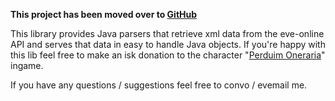 **This project has been moved over to [GitHub](https://github.com/ZyorTaelon/eveapi)**


This library provides Java parsers that retrieve xml data from the eve-online API and serves that data in easy to handle Java objects.
If you're happy with this lib feel free to make an isk donation to the character "[Perduim Oneraria](https://gate.eveonline.com/Profile/Perduim%20Oneraria)" ingame.

If you have any questions / suggestions feel free to convo / evemail me.